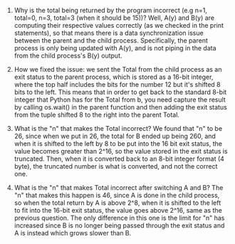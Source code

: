 1. Why is the total being returned by the program incorrect (e.g n=1, total=0, n=3, total=3 (when it should be 15))?
Well, A(y) and B(y) are computing their respective values correctly (as we checked in the print statements), so that means there is a data synchronization issue between the parent and the child process. Specifically, the parent process is only being updated with A(y), and is not piping in the data from the child process's B(y) output. 

2. How we fixed the issue: we sent the Total from the child process as an exit status to the parent process, which is stored as a 16-bit integer, where the top half includes the bits for the number 12 but it's shifted 8 bits to the left. This means that in order to get back to the standard 8-bit integer that Python has for the Total from b, you need capture the result by calling os.wait() in the parent function and then adding the exit status from the tuple shifted 8 to the right into the parent Total.

3. What is the "n" that makes the Total incorrect? 
We found that "n" to be 26, since when we put in 26, the total for B ended up being 260, and when it is shifted to the left by 8 to be put into the 16 bit exit status, the value becomes greater than 2^16, so the value stored in the exit status is truncated. Then, when it is converted back to an 8-bit integer format (4 byte), the truncated number is what is converted, and not the correct one.

4. What is the "n" that makes Total incorrect after switching A and B?
The "n" that makes this happen is 46, since A is done in the child process, so when the total return by A is above 2^8, when it is shifted to the left to fit into the 16-bit exit status, the value goes above 2^16, same as the previous question. The only difference in this one is the limit for "n" has increased since B is no longer being passed through the exit status and A is instead which grows slower than B. 
